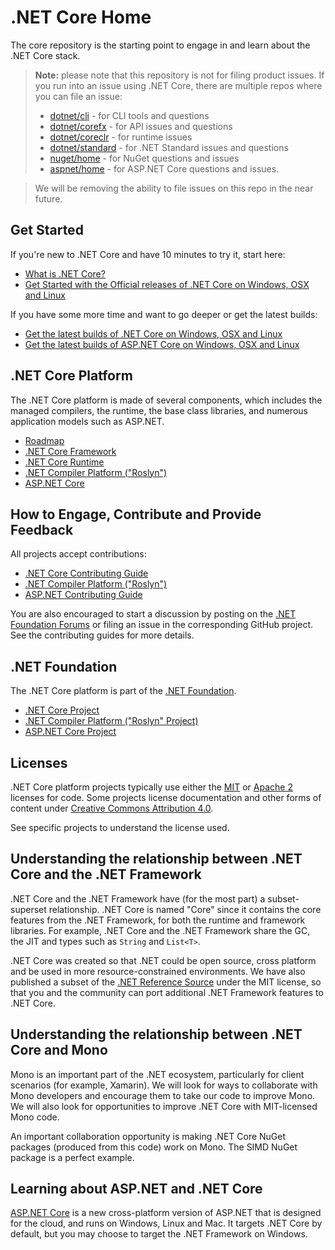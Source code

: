﻿# .NET Core Home

The core repository is the starting point to engage in and learn about the
.NET Core stack. 

> **Note:** please note that this repository is not for filing product issues.
> If you run into an issue using .NET Core, there are multiple repos where you can 
> file an issue:
> * [dotnet/cli](https://github.com/dotnet/cli) - for CLI tools and questions
> * [dotnet/corefx](https://github.com/dotnet/corefx) - for API issues and questions
> * [dotnet/coreclr](https://github.com/dotnet/coreclr) - for runtime issues
> * [dotnet/standard](https://github.com/dotnet/standard) - for .NET Standard issues and questions
> * [nuget/home](https://github.com/nuget/home) - for NuGet questions and issues
> * [aspnet/home](https://github.com/aspnet/home) - for ASP.NET Core questions and issues.

> 
> We will be removing the ability to file issues on this repo in the near future.

## Get Started

If you're new to .NET Core and have 10 minutes to try it, start here: 
- [What is .NET Core?](https://www.microsoft.com/net/core/platform)
- [Get Started with the Official releases of .NET Core on Windows, OSX and Linux](https://www.microsoft.com/net/core)

If you have some more time and want to go deeper or get the latest builds:
- [Get the latest builds of .NET Core on Windows, OSX and Linux](https://github.com/dotnet/core-setup/blob/master/README.md)
- [Get the latest builds of ASP.NET Core on Windows, OSX and Linux](https://github.com/aspnet/home)

## .NET Core Platform

The .NET Core platform is made of several components, which includes the
managed compilers, the runtime, the base class libraries, and numerous application models such as
ASP.NET.

* [Roadmap](roadmap.md)
* [.NET Core Framework](https://github.com/dotnet/corefx)
* [.NET Core Runtime](https://github.com/dotnet/coreclr)
* [.NET Compiler Platform ("Roslyn")](https://github.com/dotnet/roslyn)
* [ASP.NET Core](https://github.com/aspnet/home)

## How to Engage, Contribute and Provide Feedback

All projects accept contributions:

* [.NET Core Contributing Guide](https://github.com/dotnet/corefx/blob/master/Documentation/project-docs/contributing.md)
* [.NET Compiler Platform ("Roslyn")](https://github.com/dotnet/roslyn/wiki/Contributing-Code)
* [ASP.NET Contributing Guide](https://github.com/aspnet/Home/blob/master/CONTRIBUTING.md)

You are also encouraged to start a discussion by posting on the
[.NET Foundation Forums](http://forums.dotnetfoundation.org/) or filing an
issue in the corresponding GitHub project. See the contributing guides for more
details.

## .NET Foundation

The .NET Core platform is part of the [.NET Foundation](http://www.dotnetfoundation.org/projects).

* [.NET Core Project](http://www.dotnetfoundation.org/net-core)
* [.NET Compiler Platform ("Roslyn" Project)](http://www.dotnetfoundation.org/net-compiler-platform-roslyn)
* [ASP.NET Core Project](http://www.dotnetfoundation.org/asp-net-core)

## Licenses

.NET Core platform projects typically use either the [MIT](LICENSE) or
[Apache 2](http://www.apache.org/licenses/LICENSE-2.0) licenses for code.
Some projects license documentation and other forms of content under
[Creative Commons Attribution 4.0](http://creativecommons.org/licenses/by/4.0/).

See specific projects to understand the license used.

## Understanding the relationship between .NET Core and the .NET Framework

.NET Core and the .NET Framework have (for the most part) a subset-superset
relationship. .NET Core is named "Core" since it contains the core features from
the .NET Framework, for both the runtime and framework libraries. For example,
.NET Core and the .NET Framework share the GC, the JIT and types such as
`String` and `List<T>`.

.NET Core was created so that .NET could be open source, cross platform and be
used in more resource-constrained environments. We have also published a subset
of the [.NET Reference Source](https://github.com/Microsoft/referencesource)
under the MIT license, so that you and the community can port additional .NET
Framework features to .NET Core.

## Understanding the relationship between .NET Core and Mono

Mono is an important part of the .NET ecosystem, particularly for client
scenarios (for example, Xamarin). We will look for ways to collaborate with Mono
developers and encourage them to take our code to improve Mono. We will also
look for opportunities to improve .NET Core with MIT-licensed Mono code.

An important collaboration opportunity is making .NET Core NuGet packages
(produced from this code) work on Mono. The SIMD NuGet package is a perfect
example.

## Learning about ASP.NET and .NET Core

[ASP.NET Core](https://github.com/aspnet/home) is a new cross-platform version of
ASP.NET that is designed for the cloud, and runs on Windows, Linux and Mac. It
targets .NET Core by default, but you may choose to target the .NET Framework on
Windows.
